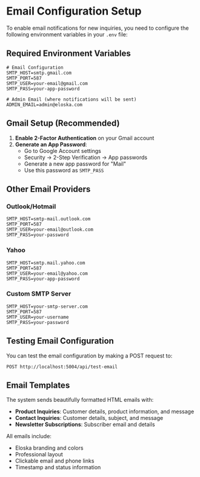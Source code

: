 # Email Configuration Setup

To enable email notifications for new inquiries, you need to configure the following environment variables in your `.env` file:

## Required Environment Variables

```env
# Email Configuration
SMTP_HOST=smtp.gmail.com
SMTP_PORT=587
SMTP_USER=your-email@gmail.com
SMTP_PASS=your-app-password

# Admin Email (where notifications will be sent)
ADMIN_EMAIL=admin@eloska.com
```

## Gmail Setup (Recommended)

1. **Enable 2-Factor Authentication** on your Gmail account
2. **Generate an App Password**:
   - Go to Google Account settings
   - Security → 2-Step Verification → App passwords
   - Generate a new app password for "Mail"
   - Use this password as `SMTP_PASS`

## Other Email Providers

### Outlook/Hotmail
```env
SMTP_HOST=smtp-mail.outlook.com
SMTP_PORT=587
SMTP_USER=your-email@outlook.com
SMTP_PASS=your-password
```

### Yahoo
```env
SMTP_HOST=smtp.mail.yahoo.com
SMTP_PORT=587
SMTP_USER=your-email@yahoo.com
SMTP_PASS=your-app-password
```

### Custom SMTP Server
```env
SMTP_HOST=your-smtp-server.com
SMTP_PORT=587
SMTP_USER=your-username
SMTP_PASS=your-password
```

## Testing Email Configuration

You can test the email configuration by making a POST request to:
```
POST http://localhost:5004/api/test-email
```

## Email Templates

The system sends beautifully formatted HTML emails with:
- **Product Inquiries**: Customer details, product information, and message
- **Contact Inquiries**: Customer details, subject, and message  
- **Newsletter Subscriptions**: Subscriber email and details

All emails include:
- Eloska branding and colors
- Professional layout
- Clickable email and phone links
- Timestamp and status information
